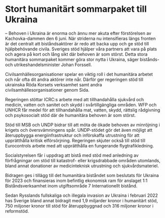 # Stort humanitärt sommarpaket till Ukraina

– Behoven i Ukraina är enorma och ännu mer akuta efter förstörelsen av Kachovka-dammen den 6 juni. När striderna nu intensifieras längs fronten är det centralt att biståndsaktörer är redo att backa upp och ge stöd till hjälpbehövande civila. Sveriges stöd hjälper våra partners att vara på plats och agera på kort och lång sikt där behoven är som störst. Detta stora humanitära sommarpaket kommer göra stor nytta i Ukraina, säger bistånds- och utrikeshandelsminister Johan Forssell.

Civilsamhällesorganisationer spelar en viktig roll i det humanitära arbetet och når ofta dit andra aktörer inte når. Därför ger regeringen stöd till ukrainska Röda Korsets verksamhet samt andra civilsamhällesorganisationer genom Sida.

Regeringen stöttar ICRC:s arbete med att tillhandahålla sjukvård och medicin, vatten och sanitet och skydd i svårtillgängliga områden. WFP och UNHCR får medel för att tillhandahålla mat, vatten, skydd, rättslig rådgivning och psykosocialt stöd där de humanitära behoven är som störst.

Stöd till MSB och UNDP bidrar till att möta de ökade behoven av minröjning i krigets och översvämningens spår. UNDP-stödet gör det även möjligt att återuppbygga energiinfrastruktur och införskaffa utrustning för att upprätthålla kritisk elförsörjning. Regeringen skjuter också till stöd till Eurocontrols arbete med att upprätthålla en fungerande flygtrafikledning.

Socialstyrelsen får i uppdrag att bistå med stöd med anledning av förfrågningar om stöd till katastrof- eller krigsdrabbade områden utomlands, bland annat donationer av medicinteknisk utrustning och sjukvårdsmateriel.

Bidragen ges i tillägg till det humanitära biståndet som beslutats för Ukraina för 2023 och finansieras inom befintlig ekonomisk ram för anslaget 1:1 Biståndsverksamhet inom utgiftsområde 7 Internationellt bistånd.

Sedan Rysslands fullskaliga och illegala invasion av Ukraina i februari 2022 has Sverige bland annat bidragit med 1,9 miljarder kronor i humanitärt stöd, 750 miljoner kronor till stöd för återuppbyggnad och 316 miljoner kronor i reformstöd.

